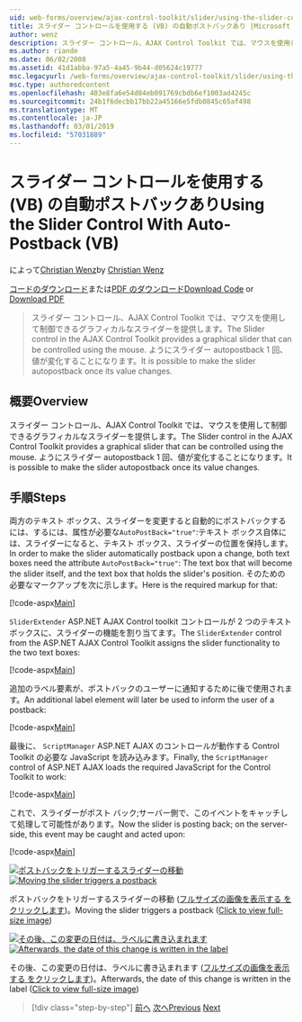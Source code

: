 ```yaml
---
uid: web-forms/overview/ajax-control-toolkit/slider/using-the-slider-control-with-auto-postback-vb
title: スライダー コントロールを使用する (VB) の自動ポストバックあり |Microsoft Docs
author: wenz
description: スライダー コントロール、AJAX Control Toolkit では、マウスを使用して制御できるグラフィカルなスライダーを提供します。 スライダー自動転記を作成することはしています.
ms.author: riande
ms.date: 06/02/2008
ms.assetid: 41d1abba-97a5-4a45-9b44-d05624c19777
msc.legacyurl: /web-forms/overview/ajax-control-toolkit/slider/using-the-slider-control-with-auto-postback-vb
msc.type: authoredcontent
ms.openlocfilehash: 403e8fa6e54d84eb091769cbdb6ef1003ad4245c
ms.sourcegitcommit: 24b1f6decbb17bb22a45166e5fdb0845c65af498
ms.translationtype: MT
ms.contentlocale: ja-JP
ms.lasthandoff: 03/01/2019
ms.locfileid: "57031889"
---
```

<a name="using-the-slider-control-with-auto-postback-vb"></a><span data-ttu-id="0bbbd-104">スライダー コントロールを使用する (VB) の自動ポストバックあり</span><span class="sxs-lookup"><span data-stu-id="0bbbd-104">Using the Slider Control With Auto-Postback (VB)</span></span>
====================
<span data-ttu-id="0bbbd-105">によって[Christian Wenz](https://github.com/wenz)</span><span class="sxs-lookup"><span data-stu-id="0bbbd-105">by [Christian Wenz](https://github.com/wenz)</span></span>

<span data-ttu-id="0bbbd-106">[コードのダウンロード](http://download.microsoft.com/download/9/3/f/93f8daea-bebd-4821-833b-95205389c7d0/Slider1.vb.zip)または[PDF のダウンロード](http://download.microsoft.com/download/b/6/a/b6ae89ee-df69-4c87-9bfb-ad1eb2b23373/slider1VB.pdf)</span><span class="sxs-lookup"><span data-stu-id="0bbbd-106">[Download Code](http://download.microsoft.com/download/9/3/f/93f8daea-bebd-4821-833b-95205389c7d0/Slider1.vb.zip) or [Download PDF](http://download.microsoft.com/download/b/6/a/b6ae89ee-df69-4c87-9bfb-ad1eb2b23373/slider1VB.pdf)</span></span>

> <span data-ttu-id="0bbbd-107">スライダー コントロール、AJAX Control Toolkit では、マウスを使用して制御できるグラフィカルなスライダーを提供します。</span><span class="sxs-lookup"><span data-stu-id="0bbbd-107">The Slider control in the AJAX Control Toolkit provides a graphical slider that can be controlled using the mouse.</span></span> <span data-ttu-id="0bbbd-108">ようにスライダー autopostback 1 回、値が変化することになります。</span><span class="sxs-lookup"><span data-stu-id="0bbbd-108">It is possible to make the slider autopostback once its value changes.</span></span>


## <a name="overview"></a><span data-ttu-id="0bbbd-109">概要</span><span class="sxs-lookup"><span data-stu-id="0bbbd-109">Overview</span></span>

<span data-ttu-id="0bbbd-110">スライダー コントロール、AJAX Control Toolkit では、マウスを使用して制御できるグラフィカルなスライダーを提供します。</span><span class="sxs-lookup"><span data-stu-id="0bbbd-110">The Slider control in the AJAX Control Toolkit provides a graphical slider that can be controlled using the mouse.</span></span> <span data-ttu-id="0bbbd-111">ようにスライダー autopostback 1 回、値が変化することになります。</span><span class="sxs-lookup"><span data-stu-id="0bbbd-111">It is possible to make the slider autopostback once its value changes.</span></span>

## <a name="steps"></a><span data-ttu-id="0bbbd-112">手順</span><span class="sxs-lookup"><span data-stu-id="0bbbd-112">Steps</span></span>

<span data-ttu-id="0bbbd-113">両方のテキスト ボックス、スライダーを変更すると自動的にポストバックするには、するには、属性が必要な`AutoPostBack="true"`:テキスト ボックス自体には、スライダーになると、テキスト ボックス、スライダーの位置を保持します。</span><span class="sxs-lookup"><span data-stu-id="0bbbd-113">In order to make the slider automatically postback upon a change, both text boxes need the attribute `AutoPostBack="true"`: The text box that will become the slider itself, and the text box that holds the slider's position.</span></span> <span data-ttu-id="0bbbd-114">そのための必要なマークアップを次に示します。</span><span class="sxs-lookup"><span data-stu-id="0bbbd-114">Here is the required markup for that:</span></span>

[!code-aspx[Main](using-the-slider-control-with-auto-postback-vb/samples/sample1.aspx)]

<span data-ttu-id="0bbbd-115">`SliderExtender` ASP.NET AJAX Control toolkit コントロールが 2 つのテキスト ボックスに、スライダーの機能を割り当てます。</span><span class="sxs-lookup"><span data-stu-id="0bbbd-115">The `SliderExtender` control from the ASP.NET AJAX Control Toolkit assigns the slider functionality to the two text boxes:</span></span>

[!code-aspx[Main](using-the-slider-control-with-auto-postback-vb/samples/sample2.aspx)]

<span data-ttu-id="0bbbd-116">追加のラベル要素が、ポストバックのユーザーに通知するために後で使用されます。</span><span class="sxs-lookup"><span data-stu-id="0bbbd-116">An additional label element will later be used to inform the user of a postback:</span></span>

[!code-aspx[Main](using-the-slider-control-with-auto-postback-vb/samples/sample3.aspx)]

<span data-ttu-id="0bbbd-117">最後に、 `ScriptManager` ASP.NET AJAX のコントロールが動作する Control Toolkit の必要な JavaScript を読み込みます。</span><span class="sxs-lookup"><span data-stu-id="0bbbd-117">Finally, the `ScriptManager` control of ASP.NET AJAX loads the required JavaScript for the Control Toolkit to work:</span></span>

[!code-aspx[Main](using-the-slider-control-with-auto-postback-vb/samples/sample4.aspx)]

<span data-ttu-id="0bbbd-118">これで、スライダーがポスト バック;サーバー側で、このイベントをキャッチして処理して可能性があります。</span><span class="sxs-lookup"><span data-stu-id="0bbbd-118">Now the slider is posting back; on the server-side, this event may be caught and acted upon:</span></span>

[!code-aspx[Main](using-the-slider-control-with-auto-postback-vb/samples/sample5.aspx)]


<span data-ttu-id="0bbbd-119">[![ポストバックをトリガーするスライダーの移動](using-the-slider-control-with-auto-postback-vb/_static/image2.png)](using-the-slider-control-with-auto-postback-vb/_static/image1.png)</span><span class="sxs-lookup"><span data-stu-id="0bbbd-119">[![Moving the slider triggers a postback](using-the-slider-control-with-auto-postback-vb/_static/image2.png)](using-the-slider-control-with-auto-postback-vb/_static/image1.png)</span></span>

<span data-ttu-id="0bbbd-120">ポストバックをトリガーするスライダーの移動 ([フルサイズの画像を表示する をクリックします](using-the-slider-control-with-auto-postback-vb/_static/image3.png))。</span><span class="sxs-lookup"><span data-stu-id="0bbbd-120">Moving the slider triggers a postback ([Click to view full-size image](using-the-slider-control-with-auto-postback-vb/_static/image3.png))</span></span>


<span data-ttu-id="0bbbd-121">[![その後、この変更の日付は、ラベルに書き込まれます](using-the-slider-control-with-auto-postback-vb/_static/image5.png)](using-the-slider-control-with-auto-postback-vb/_static/image4.png)</span><span class="sxs-lookup"><span data-stu-id="0bbbd-121">[![Afterwards, the date of this change is written in the label](using-the-slider-control-with-auto-postback-vb/_static/image5.png)](using-the-slider-control-with-auto-postback-vb/_static/image4.png)</span></span>

<span data-ttu-id="0bbbd-122">その後、この変更の日付は、ラベルに書き込まれます ([フルサイズの画像を表示する をクリックします](using-the-slider-control-with-auto-postback-vb/_static/image6.png))。</span><span class="sxs-lookup"><span data-stu-id="0bbbd-122">Afterwards, the date of this change is written in the label ([Click to view full-size image](using-the-slider-control-with-auto-postback-vb/_static/image6.png))</span></span>

> [!div class="step-by-step"]
> <span data-ttu-id="0bbbd-123">[前へ](databinding-the-slider-control-cs.md)
> [次へ](databinding-the-slider-control-vb.md)</span><span class="sxs-lookup"><span data-stu-id="0bbbd-123">[Previous](databinding-the-slider-control-cs.md)
[Next](databinding-the-slider-control-vb.md)</span></span>
